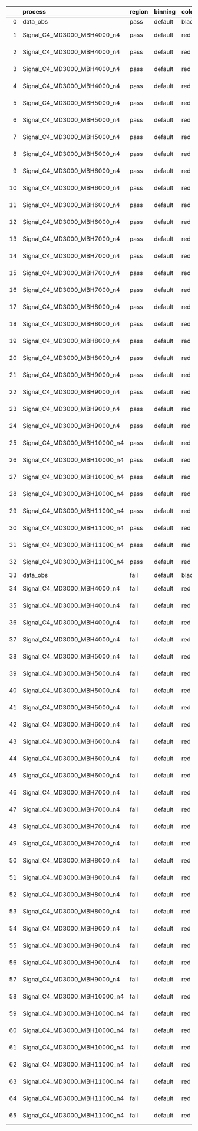 |    | process                      | region   | binning   | color   | process_type   |   scale | variation   | source_filename                                                       | source_histname    | alias                        | title     |   combine_idx |     lnN |   shapes | syst_type   | direction   | variation_alias   |
|---:|:-----------------------------|:---------|:----------|:--------|:---------------|--------:|:------------|:----------------------------------------------------------------------|:-------------------|:-----------------------------|:----------|--------------:|--------:|---------:|:------------|:------------|:------------------|
|  0 | data_obs                     | pass     | default   | black   | DATA           |       1 | nominal     | ./histograms_for_2DAlphabet_v18//BH_Data.root                         | hpass              | Data                         | Data      |           nan | nan     |      nan | nan         | nan         | nan               |
|  1 | Signal_C4_MD3000_MBH4000_n4  | pass     | default   | red     | SIGNAL         |       1 | lumi        | ./histograms_for_2DAlphabet_v18//BH_Signal_C4_MD3000_MBH4000_n4.root  | hpass              | Signal_C4_MD3000_MBH4000_n4  | BH signal |           nan |   1.016 |      nan | lnN         | nan         | nan               |
|  2 | Signal_C4_MD3000_MBH4000_n4  | pass     | default   | red     | SIGNAL         |       1 | SVM         | ./histograms_for_2DAlphabet_v18//BH_Signal_C4_MD3000_MBH4000_n4.root  | hpass_SVMsyst_up   | Signal_C4_MD3000_MBH4000_n4  | BH signal |           nan | nan     |        1 | shapes      | Up          | SVMsyst           |
|  3 | Signal_C4_MD3000_MBH4000_n4  | pass     | default   | red     | SIGNAL         |       1 | SVM         | ./histograms_for_2DAlphabet_v18//BH_Signal_C4_MD3000_MBH4000_n4.root  | hpass_SVMsyst_down | Signal_C4_MD3000_MBH4000_n4  | BH signal |           nan | nan     |        1 | shapes      | Down        | SVMsyst           |
|  4 | Signal_C4_MD3000_MBH4000_n4  | pass     | default   | red     | SIGNAL         |       1 | nominal     | ./histograms_for_2DAlphabet_v18//BH_Signal_C4_MD3000_MBH4000_n4.root  | hpass              | Signal_C4_MD3000_MBH4000_n4  | BH signal |           nan | nan     |      nan | nan         | nan         | nan               |
|  5 | Signal_C4_MD3000_MBH5000_n4  | pass     | default   | red     | SIGNAL         |       1 | lumi        | ./histograms_for_2DAlphabet_v18//BH_Signal_C4_MD3000_MBH5000_n4.root  | hpass              | Signal_C4_MD3000_MBH5000_n4  | BH signal |           nan |   1.016 |      nan | lnN         | nan         | nan               |
|  6 | Signal_C4_MD3000_MBH5000_n4  | pass     | default   | red     | SIGNAL         |       1 | SVM         | ./histograms_for_2DAlphabet_v18//BH_Signal_C4_MD3000_MBH5000_n4.root  | hpass_SVMsyst_up   | Signal_C4_MD3000_MBH5000_n4  | BH signal |           nan | nan     |        1 | shapes      | Up          | SVMsyst           |
|  7 | Signal_C4_MD3000_MBH5000_n4  | pass     | default   | red     | SIGNAL         |       1 | SVM         | ./histograms_for_2DAlphabet_v18//BH_Signal_C4_MD3000_MBH5000_n4.root  | hpass_SVMsyst_down | Signal_C4_MD3000_MBH5000_n4  | BH signal |           nan | nan     |        1 | shapes      | Down        | SVMsyst           |
|  8 | Signal_C4_MD3000_MBH5000_n4  | pass     | default   | red     | SIGNAL         |       1 | nominal     | ./histograms_for_2DAlphabet_v18//BH_Signal_C4_MD3000_MBH5000_n4.root  | hpass              | Signal_C4_MD3000_MBH5000_n4  | BH signal |           nan | nan     |      nan | nan         | nan         | nan               |
|  9 | Signal_C4_MD3000_MBH6000_n4  | pass     | default   | red     | SIGNAL         |       1 | lumi        | ./histograms_for_2DAlphabet_v18//BH_Signal_C4_MD3000_MBH6000_n4.root  | hpass              | Signal_C4_MD3000_MBH6000_n4  | BH signal |           nan |   1.016 |      nan | lnN         | nan         | nan               |
| 10 | Signal_C4_MD3000_MBH6000_n4  | pass     | default   | red     | SIGNAL         |       1 | SVM         | ./histograms_for_2DAlphabet_v18//BH_Signal_C4_MD3000_MBH6000_n4.root  | hpass_SVMsyst_up   | Signal_C4_MD3000_MBH6000_n4  | BH signal |           nan | nan     |        1 | shapes      | Up          | SVMsyst           |
| 11 | Signal_C4_MD3000_MBH6000_n4  | pass     | default   | red     | SIGNAL         |       1 | SVM         | ./histograms_for_2DAlphabet_v18//BH_Signal_C4_MD3000_MBH6000_n4.root  | hpass_SVMsyst_down | Signal_C4_MD3000_MBH6000_n4  | BH signal |           nan | nan     |        1 | shapes      | Down        | SVMsyst           |
| 12 | Signal_C4_MD3000_MBH6000_n4  | pass     | default   | red     | SIGNAL         |       1 | nominal     | ./histograms_for_2DAlphabet_v18//BH_Signal_C4_MD3000_MBH6000_n4.root  | hpass              | Signal_C4_MD3000_MBH6000_n4  | BH signal |           nan | nan     |      nan | nan         | nan         | nan               |
| 13 | Signal_C4_MD3000_MBH7000_n4  | pass     | default   | red     | SIGNAL         |       1 | lumi        | ./histograms_for_2DAlphabet_v18//BH_Signal_C4_MD3000_MBH7000_n4.root  | hpass              | Signal_C4_MD3000_MBH7000_n4  | BH signal |           nan |   1.016 |      nan | lnN         | nan         | nan               |
| 14 | Signal_C4_MD3000_MBH7000_n4  | pass     | default   | red     | SIGNAL         |       1 | SVM         | ./histograms_for_2DAlphabet_v18//BH_Signal_C4_MD3000_MBH7000_n4.root  | hpass_SVMsyst_up   | Signal_C4_MD3000_MBH7000_n4  | BH signal |           nan | nan     |        1 | shapes      | Up          | SVMsyst           |
| 15 | Signal_C4_MD3000_MBH7000_n4  | pass     | default   | red     | SIGNAL         |       1 | SVM         | ./histograms_for_2DAlphabet_v18//BH_Signal_C4_MD3000_MBH7000_n4.root  | hpass_SVMsyst_down | Signal_C4_MD3000_MBH7000_n4  | BH signal |           nan | nan     |        1 | shapes      | Down        | SVMsyst           |
| 16 | Signal_C4_MD3000_MBH7000_n4  | pass     | default   | red     | SIGNAL         |       1 | nominal     | ./histograms_for_2DAlphabet_v18//BH_Signal_C4_MD3000_MBH7000_n4.root  | hpass              | Signal_C4_MD3000_MBH7000_n4  | BH signal |           nan | nan     |      nan | nan         | nan         | nan               |
| 17 | Signal_C4_MD3000_MBH8000_n4  | pass     | default   | red     | SIGNAL         |       1 | lumi        | ./histograms_for_2DAlphabet_v18//BH_Signal_C4_MD3000_MBH8000_n4.root  | hpass              | Signal_C4_MD3000_MBH8000_n4  | BH signal |           nan |   1.016 |      nan | lnN         | nan         | nan               |
| 18 | Signal_C4_MD3000_MBH8000_n4  | pass     | default   | red     | SIGNAL         |       1 | SVM         | ./histograms_for_2DAlphabet_v18//BH_Signal_C4_MD3000_MBH8000_n4.root  | hpass_SVMsyst_up   | Signal_C4_MD3000_MBH8000_n4  | BH signal |           nan | nan     |        1 | shapes      | Up          | SVMsyst           |
| 19 | Signal_C4_MD3000_MBH8000_n4  | pass     | default   | red     | SIGNAL         |       1 | SVM         | ./histograms_for_2DAlphabet_v18//BH_Signal_C4_MD3000_MBH8000_n4.root  | hpass_SVMsyst_down | Signal_C4_MD3000_MBH8000_n4  | BH signal |           nan | nan     |        1 | shapes      | Down        | SVMsyst           |
| 20 | Signal_C4_MD3000_MBH8000_n4  | pass     | default   | red     | SIGNAL         |       1 | nominal     | ./histograms_for_2DAlphabet_v18//BH_Signal_C4_MD3000_MBH8000_n4.root  | hpass              | Signal_C4_MD3000_MBH8000_n4  | BH signal |           nan | nan     |      nan | nan         | nan         | nan               |
| 21 | Signal_C4_MD3000_MBH9000_n4  | pass     | default   | red     | SIGNAL         |       1 | lumi        | ./histograms_for_2DAlphabet_v18//BH_Signal_C4_MD3000_MBH9000_n4.root  | hpass              | Signal_C4_MD3000_MBH9000_n4  | BH signal |           nan |   1.016 |      nan | lnN         | nan         | nan               |
| 22 | Signal_C4_MD3000_MBH9000_n4  | pass     | default   | red     | SIGNAL         |       1 | SVM         | ./histograms_for_2DAlphabet_v18//BH_Signal_C4_MD3000_MBH9000_n4.root  | hpass_SVMsyst_up   | Signal_C4_MD3000_MBH9000_n4  | BH signal |           nan | nan     |        1 | shapes      | Up          | SVMsyst           |
| 23 | Signal_C4_MD3000_MBH9000_n4  | pass     | default   | red     | SIGNAL         |       1 | SVM         | ./histograms_for_2DAlphabet_v18//BH_Signal_C4_MD3000_MBH9000_n4.root  | hpass_SVMsyst_down | Signal_C4_MD3000_MBH9000_n4  | BH signal |           nan | nan     |        1 | shapes      | Down        | SVMsyst           |
| 24 | Signal_C4_MD3000_MBH9000_n4  | pass     | default   | red     | SIGNAL         |       1 | nominal     | ./histograms_for_2DAlphabet_v18//BH_Signal_C4_MD3000_MBH9000_n4.root  | hpass              | Signal_C4_MD3000_MBH9000_n4  | BH signal |           nan | nan     |      nan | nan         | nan         | nan               |
| 25 | Signal_C4_MD3000_MBH10000_n4 | pass     | default   | red     | SIGNAL         |       1 | lumi        | ./histograms_for_2DAlphabet_v18//BH_Signal_C4_MD3000_MBH10000_n4.root | hpass              | Signal_C4_MD3000_MBH10000_n4 | BH signal |           nan |   1.016 |      nan | lnN         | nan         | nan               |
| 26 | Signal_C4_MD3000_MBH10000_n4 | pass     | default   | red     | SIGNAL         |       1 | SVM         | ./histograms_for_2DAlphabet_v18//BH_Signal_C4_MD3000_MBH10000_n4.root | hpass_SVMsyst_up   | Signal_C4_MD3000_MBH10000_n4 | BH signal |           nan | nan     |        1 | shapes      | Up          | SVMsyst           |
| 27 | Signal_C4_MD3000_MBH10000_n4 | pass     | default   | red     | SIGNAL         |       1 | SVM         | ./histograms_for_2DAlphabet_v18//BH_Signal_C4_MD3000_MBH10000_n4.root | hpass_SVMsyst_down | Signal_C4_MD3000_MBH10000_n4 | BH signal |           nan | nan     |        1 | shapes      | Down        | SVMsyst           |
| 28 | Signal_C4_MD3000_MBH10000_n4 | pass     | default   | red     | SIGNAL         |       1 | nominal     | ./histograms_for_2DAlphabet_v18//BH_Signal_C4_MD3000_MBH10000_n4.root | hpass              | Signal_C4_MD3000_MBH10000_n4 | BH signal |           nan | nan     |      nan | nan         | nan         | nan               |
| 29 | Signal_C4_MD3000_MBH11000_n4 | pass     | default   | red     | SIGNAL         |       1 | lumi        | ./histograms_for_2DAlphabet_v18//BH_Signal_C4_MD3000_MBH11000_n4.root | hpass              | Signal_C4_MD3000_MBH11000_n4 | BH signal |           nan |   1.016 |      nan | lnN         | nan         | nan               |
| 30 | Signal_C4_MD3000_MBH11000_n4 | pass     | default   | red     | SIGNAL         |       1 | SVM         | ./histograms_for_2DAlphabet_v18//BH_Signal_C4_MD3000_MBH11000_n4.root | hpass_SVMsyst_up   | Signal_C4_MD3000_MBH11000_n4 | BH signal |           nan | nan     |        1 | shapes      | Up          | SVMsyst           |
| 31 | Signal_C4_MD3000_MBH11000_n4 | pass     | default   | red     | SIGNAL         |       1 | SVM         | ./histograms_for_2DAlphabet_v18//BH_Signal_C4_MD3000_MBH11000_n4.root | hpass_SVMsyst_down | Signal_C4_MD3000_MBH11000_n4 | BH signal |           nan | nan     |        1 | shapes      | Down        | SVMsyst           |
| 32 | Signal_C4_MD3000_MBH11000_n4 | pass     | default   | red     | SIGNAL         |       1 | nominal     | ./histograms_for_2DAlphabet_v18//BH_Signal_C4_MD3000_MBH11000_n4.root | hpass              | Signal_C4_MD3000_MBH11000_n4 | BH signal |           nan | nan     |      nan | nan         | nan         | nan               |
| 33 | data_obs                     | fail     | default   | black   | DATA           |       1 | nominal     | ./histograms_for_2DAlphabet_v18//BH_Data.root                         | hfail              | Data                         | Data      |           nan | nan     |      nan | nan         | nan         | nan               |
| 34 | Signal_C4_MD3000_MBH4000_n4  | fail     | default   | red     | SIGNAL         |       1 | lumi        | ./histograms_for_2DAlphabet_v18//BH_Signal_C4_MD3000_MBH4000_n4.root  | hfail              | Signal_C4_MD3000_MBH4000_n4  | BH signal |           nan |   1.016 |      nan | lnN         | nan         | nan               |
| 35 | Signal_C4_MD3000_MBH4000_n4  | fail     | default   | red     | SIGNAL         |       1 | SVM         | ./histograms_for_2DAlphabet_v18//BH_Signal_C4_MD3000_MBH4000_n4.root  | hfail_SVMsyst_up   | Signal_C4_MD3000_MBH4000_n4  | BH signal |           nan | nan     |        1 | shapes      | Up          | SVMsyst           |
| 36 | Signal_C4_MD3000_MBH4000_n4  | fail     | default   | red     | SIGNAL         |       1 | SVM         | ./histograms_for_2DAlphabet_v18//BH_Signal_C4_MD3000_MBH4000_n4.root  | hfail_SVMsyst_down | Signal_C4_MD3000_MBH4000_n4  | BH signal |           nan | nan     |        1 | shapes      | Down        | SVMsyst           |
| 37 | Signal_C4_MD3000_MBH4000_n4  | fail     | default   | red     | SIGNAL         |       1 | nominal     | ./histograms_for_2DAlphabet_v18//BH_Signal_C4_MD3000_MBH4000_n4.root  | hfail              | Signal_C4_MD3000_MBH4000_n4  | BH signal |           nan | nan     |      nan | nan         | nan         | nan               |
| 38 | Signal_C4_MD3000_MBH5000_n4  | fail     | default   | red     | SIGNAL         |       1 | lumi        | ./histograms_for_2DAlphabet_v18//BH_Signal_C4_MD3000_MBH5000_n4.root  | hfail              | Signal_C4_MD3000_MBH5000_n4  | BH signal |           nan |   1.016 |      nan | lnN         | nan         | nan               |
| 39 | Signal_C4_MD3000_MBH5000_n4  | fail     | default   | red     | SIGNAL         |       1 | SVM         | ./histograms_for_2DAlphabet_v18//BH_Signal_C4_MD3000_MBH5000_n4.root  | hfail_SVMsyst_up   | Signal_C4_MD3000_MBH5000_n4  | BH signal |           nan | nan     |        1 | shapes      | Up          | SVMsyst           |
| 40 | Signal_C4_MD3000_MBH5000_n4  | fail     | default   | red     | SIGNAL         |       1 | SVM         | ./histograms_for_2DAlphabet_v18//BH_Signal_C4_MD3000_MBH5000_n4.root  | hfail_SVMsyst_down | Signal_C4_MD3000_MBH5000_n4  | BH signal |           nan | nan     |        1 | shapes      | Down        | SVMsyst           |
| 41 | Signal_C4_MD3000_MBH5000_n4  | fail     | default   | red     | SIGNAL         |       1 | nominal     | ./histograms_for_2DAlphabet_v18//BH_Signal_C4_MD3000_MBH5000_n4.root  | hfail              | Signal_C4_MD3000_MBH5000_n4  | BH signal |           nan | nan     |      nan | nan         | nan         | nan               |
| 42 | Signal_C4_MD3000_MBH6000_n4  | fail     | default   | red     | SIGNAL         |       1 | lumi        | ./histograms_for_2DAlphabet_v18//BH_Signal_C4_MD3000_MBH6000_n4.root  | hfail              | Signal_C4_MD3000_MBH6000_n4  | BH signal |           nan |   1.016 |      nan | lnN         | nan         | nan               |
| 43 | Signal_C4_MD3000_MBH6000_n4  | fail     | default   | red     | SIGNAL         |       1 | SVM         | ./histograms_for_2DAlphabet_v18//BH_Signal_C4_MD3000_MBH6000_n4.root  | hfail_SVMsyst_up   | Signal_C4_MD3000_MBH6000_n4  | BH signal |           nan | nan     |        1 | shapes      | Up          | SVMsyst           |
| 44 | Signal_C4_MD3000_MBH6000_n4  | fail     | default   | red     | SIGNAL         |       1 | SVM         | ./histograms_for_2DAlphabet_v18//BH_Signal_C4_MD3000_MBH6000_n4.root  | hfail_SVMsyst_down | Signal_C4_MD3000_MBH6000_n4  | BH signal |           nan | nan     |        1 | shapes      | Down        | SVMsyst           |
| 45 | Signal_C4_MD3000_MBH6000_n4  | fail     | default   | red     | SIGNAL         |       1 | nominal     | ./histograms_for_2DAlphabet_v18//BH_Signal_C4_MD3000_MBH6000_n4.root  | hfail              | Signal_C4_MD3000_MBH6000_n4  | BH signal |           nan | nan     |      nan | nan         | nan         | nan               |
| 46 | Signal_C4_MD3000_MBH7000_n4  | fail     | default   | red     | SIGNAL         |       1 | lumi        | ./histograms_for_2DAlphabet_v18//BH_Signal_C4_MD3000_MBH7000_n4.root  | hfail              | Signal_C4_MD3000_MBH7000_n4  | BH signal |           nan |   1.016 |      nan | lnN         | nan         | nan               |
| 47 | Signal_C4_MD3000_MBH7000_n4  | fail     | default   | red     | SIGNAL         |       1 | SVM         | ./histograms_for_2DAlphabet_v18//BH_Signal_C4_MD3000_MBH7000_n4.root  | hfail_SVMsyst_up   | Signal_C4_MD3000_MBH7000_n4  | BH signal |           nan | nan     |        1 | shapes      | Up          | SVMsyst           |
| 48 | Signal_C4_MD3000_MBH7000_n4  | fail     | default   | red     | SIGNAL         |       1 | SVM         | ./histograms_for_2DAlphabet_v18//BH_Signal_C4_MD3000_MBH7000_n4.root  | hfail_SVMsyst_down | Signal_C4_MD3000_MBH7000_n4  | BH signal |           nan | nan     |        1 | shapes      | Down        | SVMsyst           |
| 49 | Signal_C4_MD3000_MBH7000_n4  | fail     | default   | red     | SIGNAL         |       1 | nominal     | ./histograms_for_2DAlphabet_v18//BH_Signal_C4_MD3000_MBH7000_n4.root  | hfail              | Signal_C4_MD3000_MBH7000_n4  | BH signal |           nan | nan     |      nan | nan         | nan         | nan               |
| 50 | Signal_C4_MD3000_MBH8000_n4  | fail     | default   | red     | SIGNAL         |       1 | lumi        | ./histograms_for_2DAlphabet_v18//BH_Signal_C4_MD3000_MBH8000_n4.root  | hfail              | Signal_C4_MD3000_MBH8000_n4  | BH signal |           nan |   1.016 |      nan | lnN         | nan         | nan               |
| 51 | Signal_C4_MD3000_MBH8000_n4  | fail     | default   | red     | SIGNAL         |       1 | SVM         | ./histograms_for_2DAlphabet_v18//BH_Signal_C4_MD3000_MBH8000_n4.root  | hfail_SVMsyst_up   | Signal_C4_MD3000_MBH8000_n4  | BH signal |           nan | nan     |        1 | shapes      | Up          | SVMsyst           |
| 52 | Signal_C4_MD3000_MBH8000_n4  | fail     | default   | red     | SIGNAL         |       1 | SVM         | ./histograms_for_2DAlphabet_v18//BH_Signal_C4_MD3000_MBH8000_n4.root  | hfail_SVMsyst_down | Signal_C4_MD3000_MBH8000_n4  | BH signal |           nan | nan     |        1 | shapes      | Down        | SVMsyst           |
| 53 | Signal_C4_MD3000_MBH8000_n4  | fail     | default   | red     | SIGNAL         |       1 | nominal     | ./histograms_for_2DAlphabet_v18//BH_Signal_C4_MD3000_MBH8000_n4.root  | hfail              | Signal_C4_MD3000_MBH8000_n4  | BH signal |           nan | nan     |      nan | nan         | nan         | nan               |
| 54 | Signal_C4_MD3000_MBH9000_n4  | fail     | default   | red     | SIGNAL         |       1 | lumi        | ./histograms_for_2DAlphabet_v18//BH_Signal_C4_MD3000_MBH9000_n4.root  | hfail              | Signal_C4_MD3000_MBH9000_n4  | BH signal |           nan |   1.016 |      nan | lnN         | nan         | nan               |
| 55 | Signal_C4_MD3000_MBH9000_n4  | fail     | default   | red     | SIGNAL         |       1 | SVM         | ./histograms_for_2DAlphabet_v18//BH_Signal_C4_MD3000_MBH9000_n4.root  | hfail_SVMsyst_up   | Signal_C4_MD3000_MBH9000_n4  | BH signal |           nan | nan     |        1 | shapes      | Up          | SVMsyst           |
| 56 | Signal_C4_MD3000_MBH9000_n4  | fail     | default   | red     | SIGNAL         |       1 | SVM         | ./histograms_for_2DAlphabet_v18//BH_Signal_C4_MD3000_MBH9000_n4.root  | hfail_SVMsyst_down | Signal_C4_MD3000_MBH9000_n4  | BH signal |           nan | nan     |        1 | shapes      | Down        | SVMsyst           |
| 57 | Signal_C4_MD3000_MBH9000_n4  | fail     | default   | red     | SIGNAL         |       1 | nominal     | ./histograms_for_2DAlphabet_v18//BH_Signal_C4_MD3000_MBH9000_n4.root  | hfail              | Signal_C4_MD3000_MBH9000_n4  | BH signal |           nan | nan     |      nan | nan         | nan         | nan               |
| 58 | Signal_C4_MD3000_MBH10000_n4 | fail     | default   | red     | SIGNAL         |       1 | lumi        | ./histograms_for_2DAlphabet_v18//BH_Signal_C4_MD3000_MBH10000_n4.root | hfail              | Signal_C4_MD3000_MBH10000_n4 | BH signal |           nan |   1.016 |      nan | lnN         | nan         | nan               |
| 59 | Signal_C4_MD3000_MBH10000_n4 | fail     | default   | red     | SIGNAL         |       1 | SVM         | ./histograms_for_2DAlphabet_v18//BH_Signal_C4_MD3000_MBH10000_n4.root | hfail_SVMsyst_up   | Signal_C4_MD3000_MBH10000_n4 | BH signal |           nan | nan     |        1 | shapes      | Up          | SVMsyst           |
| 60 | Signal_C4_MD3000_MBH10000_n4 | fail     | default   | red     | SIGNAL         |       1 | SVM         | ./histograms_for_2DAlphabet_v18//BH_Signal_C4_MD3000_MBH10000_n4.root | hfail_SVMsyst_down | Signal_C4_MD3000_MBH10000_n4 | BH signal |           nan | nan     |        1 | shapes      | Down        | SVMsyst           |
| 61 | Signal_C4_MD3000_MBH10000_n4 | fail     | default   | red     | SIGNAL         |       1 | nominal     | ./histograms_for_2DAlphabet_v18//BH_Signal_C4_MD3000_MBH10000_n4.root | hfail              | Signal_C4_MD3000_MBH10000_n4 | BH signal |           nan | nan     |      nan | nan         | nan         | nan               |
| 62 | Signal_C4_MD3000_MBH11000_n4 | fail     | default   | red     | SIGNAL         |       1 | lumi        | ./histograms_for_2DAlphabet_v18//BH_Signal_C4_MD3000_MBH11000_n4.root | hfail              | Signal_C4_MD3000_MBH11000_n4 | BH signal |           nan |   1.016 |      nan | lnN         | nan         | nan               |
| 63 | Signal_C4_MD3000_MBH11000_n4 | fail     | default   | red     | SIGNAL         |       1 | SVM         | ./histograms_for_2DAlphabet_v18//BH_Signal_C4_MD3000_MBH11000_n4.root | hfail_SVMsyst_up   | Signal_C4_MD3000_MBH11000_n4 | BH signal |           nan | nan     |        1 | shapes      | Up          | SVMsyst           |
| 64 | Signal_C4_MD3000_MBH11000_n4 | fail     | default   | red     | SIGNAL         |       1 | SVM         | ./histograms_for_2DAlphabet_v18//BH_Signal_C4_MD3000_MBH11000_n4.root | hfail_SVMsyst_down | Signal_C4_MD3000_MBH11000_n4 | BH signal |           nan | nan     |        1 | shapes      | Down        | SVMsyst           |
| 65 | Signal_C4_MD3000_MBH11000_n4 | fail     | default   | red     | SIGNAL         |       1 | nominal     | ./histograms_for_2DAlphabet_v18//BH_Signal_C4_MD3000_MBH11000_n4.root | hfail              | Signal_C4_MD3000_MBH11000_n4 | BH signal |           nan | nan     |      nan | nan         | nan         | nan               |